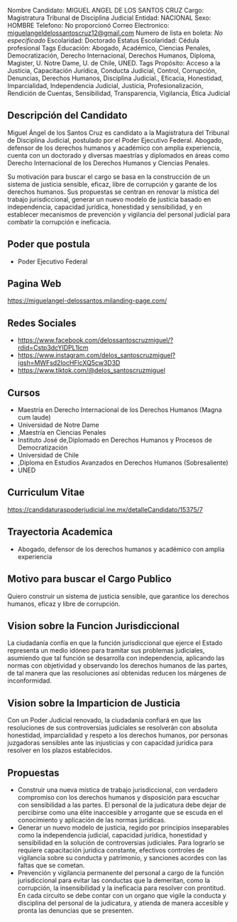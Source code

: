 Nombre Candidato: MIGUEL ANGEL DE LOS SANTOS CRUZ
Cargo: Magistratura Tribunal de Disciplina Judicial
Entidad: NACIONAL
Sexo: HOMBRE
Telefono: No proporcionó
Correo Electronico: miguelangeldelossantoscruz12@gmail.com
Numero de lista en boleta: *No especificado*
Escolaridad: Doctorado
Estatus Escolaridad: Cédula profesional
Tags Educación: Abogado, Académico, Ciencias Penales, Democratización, Derecho Internacional, Derechos Humanos, Diploma, Magister, U. Notre Dame, U. de Chile, UNED.
Tags Propósito: Acceso a la Justicia, Capacitación Jurídica, Conducta Judicial, Control, Corrupción, Denuncias, Derechos Humanos, Disciplina Judicial., Eficacia, Honestidad, Imparcialidad, Independencia Judicial, Justicia, Profesionalización, Rendición de Cuentas, Sensibilidad, Transparencia, Vigilancia, Ética Judicial


## Descripción del Candidato 

Miguel Ángel de los Santos Cruz es candidato a la Magistratura del Tribunal de Disciplina Judicial, postulado por el Poder Ejecutivo Federal. Abogado, defensor de los derechos humanos y académico con amplia experiencia, cuenta con un doctorado y diversas maestrías y diplomados en áreas como Derecho Internacional de los Derechos Humanos y Ciencias Penales.

Su motivación para buscar el cargo se basa en la construcción de un sistema de justicia sensible, eficaz, libre de corrupción y garante de los derechos humanos. Sus propuestas se centran en renovar la mística del trabajo jurisdiccional, generar un nuevo modelo de justicia basado en independencia, capacidad jurídica, honestidad y sensibilidad, y en establecer mecanismos de prevención y vigilancia del personal judicial para combatir la corrupción e ineficacia.


## Poder que postula

- Poder Ejecutivo Federal


## Pagina Web

https://miguelangel-delossantos.milanding-page.com/


## Redes Sociales

- https://www.facebook.com/delossantoscruzmiguel/?rdid=Cstp3dcYIDPL1lcm
- https://www.instagram.com/delos_santoscruzmiguel?igsh=MWFsd2locHFlcXQ5cw3D3D
- https://www.tiktok.com/@delos_santoscruzmiguel


## Cursos

- Maestría en Derecho Internacional de los Derechos Humanos (Magna cum laude)
- Universidad de Notre Dame
- ,Maestría en Ciencias Penales
- Instituto  José de,Diplomado en Derechos Humanos y Procesos de Democratización
- Universidad de Chile
- ,Diploma en Estudios Avanzados en Derechos Humanos (Sobresaliente)
- UNED


## Curriculum Vitae

https://candidaturaspoderjudicial.ine.mx/detalleCandidato/15375/7


## Trayectoria Academica

- Abogado, defensor de los derechos humanos y académico con amplia experiencia


## Motivo para buscar el Cargo Publico

Quiero construir un sistema de justicia sensible, que garantice los derechos humanos, eficaz y libre de corrupción.


## Vision sobre la Funcion Jurisdiccional

La ciudadanía confía en que la función jurisdiccional que ejerce el Estado representa un medio idóneo para tramitar sus problemas judiciales, asumiendo que tal función se desarrolla con independencia, aplicando las normas con objetividad y observando los derechos humanos de las partes, de tal manera que las resoluciones así obtenidas reducen los márgenes de inconformidad.


## Vision sobre la Imparticion de Justicia

Con un Poder Judicial renovado, la ciudadanía confiará en que las resoluciones de sus controversias judiciales se resolverán con absoluta honestidad, imparcialidad y respeto a los derechos humanos, por personas juzgadoras sensibles ante las injusticias y con capacidad jurídica para resolver en los plazos establecidos.


## Propuestas

- Construir una nueva mística de trabajo jurisdiccional, con verdadero compromiso con los derechos humanos y disposición para escuchar con sensibilidad a las partes. El personal de la judicatura debe dejar de percibirse como una élite inaccesible y arrogante que se escuda en el conocimiento y aplicación de las normas jurídicas.
- Generar un nuevo modelo de justicia, regido por principios inseparables como la independencia judicial, capacidad jurídica, honestidad y sensibilidad en la solución de controversias judiciales. Para lograrlo se requiere capacitación jurídica constante, efectivos controles de vigilancia sobre su conducta y patrimonio, y sanciones acordes con las faltas que se cometan.
- Prevención y vigilancia permanente del personal a cargo de la función jurisdiccional para evitar las conductas que la demeritan, como la corrupción, la insensibilidad y la ineficacia para resolver con prontitud. En cada circuito se debe contar con un organo que vigile la conducta y disciplina del personal de la judicatura, y atienda de manera accesible y pronta las denuncias que se presenten.

